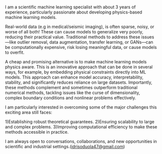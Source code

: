 
I am a scientific machine learning specialist with about 3 years of experience, particularly passionate about developing physics-based machine learning models.

Real-world data (e.g in medical/seismic imaging), is often sparse, noisy, or worse of all both! These can cause models to generalize very poorly, reducing their practical value. Traditional methods to address these issues—like outlier removal, data augmentation, transfer learning, or GANs—can be computationally expensive, risk losing meaningful data, or cause models to overfit.

A cheap and promising alternative is to make machine learning models physics aware. This is an innovative approach that can be done in several ways, for example, by embedding physical constraints directly into ML models. This approach can enhance model accuracy, interpretability, stability, and significantly reduces reliance on large datasets. Importantly, these methods complement and sometimes outperform traditional numerical methods, tackling issues like the curse of dimensionality, complex boundary conditions and nonlinear problems effectively.

I am particularly interested in overcoming some of the major challenges this exciting area still faces:

1)Establishing robust theoretical guarantees.
2)Ensuring scalability to large and complex problems.
3)Improving computational efficiency to make these methods accessible in practice.

I am always open to conversations, collaborations, and new opportunities in scientific and industrial settings.(idrisoduola47@gmail.com)

<!---
oduolaidrisA/oduolaidrisA is a ✨ special ✨ repository because its `README.md` (this file) appears on your GitHub profile.
You can click the Preview link to take a look at your changes.
--->
